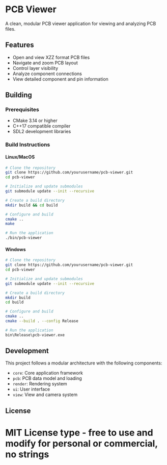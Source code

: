 # PCB Viewer

A clean, modular PCB viewer application for viewing and analyzing PCB files.

## Features

- Open and view XZZ format PCB files
- Navigate and zoom PCB layout
- Control layer visibility
- Analyze component connections
- View detailed component and pin information

## Building

### Prerequisites

- CMake 3.14 or higher
- C++17 compatible compiler
- SDL2 development libraries

### Build Instructions

#### Linux/MacOS

```bash
# Clone the repository
git clone https://github.com/yourusername/pcb-viewer.git
cd pcb-viewer

# Initialize and update submodules
git submodule update --init --recursive

# Create a build directory
mkdir build && cd build

# Configure and build
cmake ..
make

# Run the application
./bin/pcb-viewer
```

#### Windows

```bash
# Clone the repository
git clone https://github.com/yourusername/pcb-viewer.git
cd pcb-viewer

# Initialize and update submodules
git submodule update --init --recursive

# Create a build directory
mkdir build
cd build

# Configure and build
cmake ..
cmake --build . --config Release

# Run the application
bin\Release\pcb-viewer.exe
```

## Development

This project follows a modular architecture with the following components:

- `core`: Core application framework
- `pcb`: PCB data model and loading
- `render`: Rendering system
- `ui`: User interface
- `view`: View and camera system

## License
# MIT License type - free to use and modify for personal or commercial, no strings